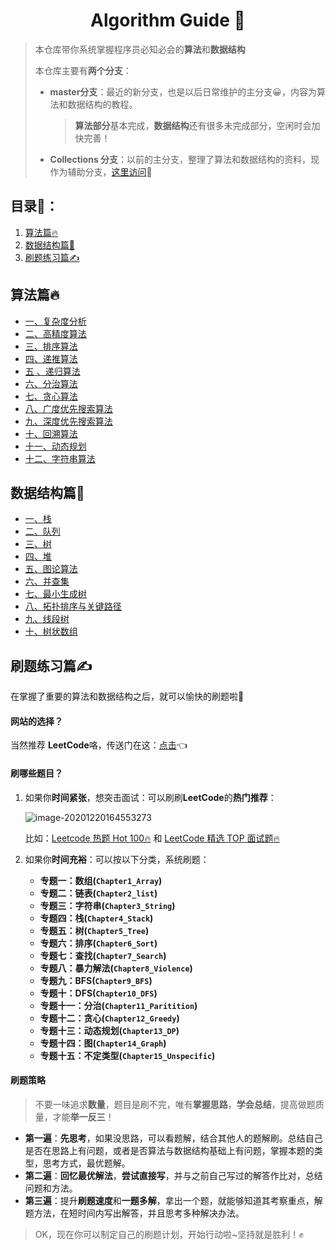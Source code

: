 <div align ="center">
  <h1>
    Algorithm Guide 🌈
  </h1>
  </div>

> 本仓库带你系统掌握程序员必知必会的**算法**和**数据结构**
>
> 本仓库主要有**两个分支**：
>
> + **master分支**：最近的新分支，也是以后日常维护的主分支😀，内容为算法和数据结构的教程。
>
>   > **算法部分**基本完成，**数据结构**还有很多未完成部分，空闲时会加快完善！
>
> + **Collections 分支**：以前的主分支，整理了算法和数据结构的资料，现作为辅助分支，[这里访问](https://github.com/Xunzhuo/Algorithms-in-4-Steps/tree/Collections)🚀

## 目录👀：

1. [算法篇🔥](#算法篇)
2. [数据结构篇🌳](#数据结构篇)
3. [刷题练习篇✍](#刷题练习篇)

## 算法篇🔥

+ [一、复杂度分析](algorithm/analysis.md)
+ [二、高精度算法](algorithm/big-num.md)
+ [三、排序算法](algorithm/sort.md)
+ [四、递推算法](algorithm/recursion.md)
+ [五 、递归算法](algorithm/recursion-2.md)
+ [六、分治算法](algorithm/bi-divide.md)
+ [七、贪心算法](algorithm/greedy.md)
+ [八、广度优先搜索算法](algorithm/bfs.md)
+ [九、深度优先搜索算法](algorithm/dfs.md)
+ [十、回溯算法](algorithm/backtrace.md)
+ [十一、动态规划](algorithm/dynamic%20programming.md)
+ [十二、字符串算法](algorithm/string.md) 

## 数据结构篇🌳

+ [一、栈](data-structure/stack.md)
+ [二、队列](data-structure/queue.md)
+ [三、树](data-structure/tree.md) 
+ [四、堆](data-structure/heap.md) 
+ [五、图论算法 ](data-structure/graph.md) 
+ [六、并查集](data-structure/DisjointSets.md)  
+ [七、最小生成树](data-structure/kruskal.md) 
+ [八、拓扑排序与关键路径](data-structure/key-path.md) 
+ [九、线段树](data-structure/line-tree.md) 
+ [十、树状数组](data-structure/tree-array.md) 

##  刷题练习篇✍

在掌握了重要的算法和数据结构之后，就可以愉快的刷题啦🎉

#### **网站的选择？**

当然推荐 **LeetCode**咯，传送门在这：[点击](https://leetcode-cn.com/)👈

#### **刷哪些题目？**

1. 如果你**时间紧张**，想突击面试：可以刷刷**LeetCode**的**热门推荐**：

   ![image-20201220164553273](https://picreso.oss-cn-beijing.aliyuncs.com/image-20201220164553273.png)

   比如：[Leetcode 热题 Hot 100🔥](https://leetcode-cn.com/problemset/leetcode-hot-100/) 和 [LeetCode 精选 TOP 面试题🔥](https://leetcode-cn.com/problemset/leetcode-top/)

2. 如果你**时间充裕**：可以按以下分类，系统刷题：

   + **专题一：数组(`Chapter1_Array`)**
   + **专题二：链表(`Chapter2_list`)**
   + **专题三：字符串(`Chapter3_String`)**
   + **专题四：栈(`Chapter4_Stack`)**
   + **专题五：树(`Chapter5_Tree`)**
   + **专题六：排序(`Chapter6_Sort`)**
   + **专题七：查找(`Chapter7_Search`)**
   + **专题八：暴力解法(`Chapter8_Violence`)**
   + **专题九：BFS(`Chapter9_BFS`)**
   + **专题十：DFS(`Chapter10_DFS`)**
   + **专题十一：分治(`Chapter11_Paritition`)**
   + **专题十二：贪心(`Chapter12_Greedy`)**
   + **专题十三：动态规划(`Chapter13_DP`)**
   + **专题十四：图(`Chapter14_Graph`)**
   + **专题十五：不定类型(`Chapter15_Unspecific`)**

#### 刷题策略

> 不要一味追求**数量**，题目是刷不完，唯有**掌握思路**，**学会总结**，提高做题质量，才能**举一反三**！

+ **第一遍**：**先思考**，如果没思路，可以看题解，结合其他人的题解刷。总结自己是否在思路上有问题，或者是否算法与数据结构基础上有问题，掌握本题的类型，思考方式，最优题解。
+ **第二遍**：**回忆最优解法**，**尝试直接写**，并与之前自己写过的解答作比对，总结问题和方法。
+ **第三遍**：提升**刷题速度**和**一题多解**，拿出一个题，就能够知道其考察重点，解题方法，在短时间内写出解答，并且思考多种解决办法。

> OK，现在你可以制定自己的刷题计划，开始行动啦~坚持就是胜利！✊

